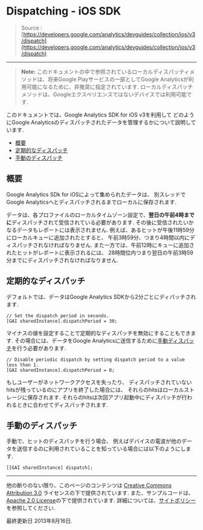 # Dispatching - iOS SDK

> Source : [https://developers.google.com/analytics/devguides/collection/ios/v3/dispatch](https://developers.google.com/analytics/devguides/collection/ios/v3/dispatch)

- - -


> **Note:** このドキュメントの中で参照されているローカルディスパッティメソッドは、将来Google Playサービスの一部としてGoogle Analyticsが利用可能になるために、非推奨に指定されています.
> ローカルディスパッチメソッドは、Googleエクスペリエンスではないデバイスでは利用可能です.

このドキュメントでは、Google Analytics SDK for iOS v3を利用して
どのようにGoogle Analyticsのディスパッチされたデータを管理するかについて説明しています.

- [概要](#overview)
- [定期的なディスパッチ](#periodic-dispatch)
- [手動のディスパッチ](#manual-dispatch)

## <a name="overview"></a>概要

Google Analytics SDk for iOSによって集められたデータは、
別スレッドでGoogle Analyticsへとディスパッチされるまでローカルに保存されます.

データは、各プロファイルのローカルタイムゾーン設定で、**翌日の午前4時までに**ディスパッチされて受信されている必要があります.
その後に受信されたいかなるデータもレポートには表示されません.
例えば、あるヒットが午後11時59分にローカルキューに追加されたとすると、
午前3時59分、つまり4時間以内にディスパッチされなければなりません.
また一方では、午前12時にキューに追加されたヒットがレポートに表示されるには、
28時間位内つまり翌日の午前3時59分までにディスパッチされなければなりません.

## <a name="periodic-dispatch"></a>定期的なディスパッチ

デフォルトでは、データはGoogle Analytics SDKから2分ごとにディパッチされます.

```
// Set the dispatch period in seconds.
[GAI sharedInstance].dispatchPeriod = 30;
```

マイナスの値を設定することで定期的なディスパッチを無効にすることもできます. 
その場合には、データをGoogle Analyticsに送信するために[手動ディスパッチ](#manual-dispatch)を行う必要があります.

```
// Disable periodic dispatch by setting dispatch period to a value less than 1.
[GAI sharedInstance].dispatchPeriod = 0;
```

もしユーザーがネットワークアクセスを失ったり、
ディスパッチされていないhitsが残っているのにアプリを終了した場合には、
それらのhitsはローカルストレージに保存されます. 
それらのhitsは次回アプリ起動中にディスパッチが行われるときに合わせてディスパッチされます.

## <a name="manual-dispatch"></a>手動のディスパッチ

手動で、ヒットのディスパッチを行う場合、
例えばデバイスの電波が他のデータを送信するのに利用されていることを知っている場合には以下のようにします.

```
[[GAI sharedInstance] dispatch];
```

- - -

他の断りのない限り、このページのコンテンツは [Creative Commons Attribution 3.0](http://creativecommons.org/licenses/by/3.0/) ライセンスの下で提供されています. また、サンプルコードは、[Apache 2.0 License](http://www.apache.org/licenses/LICENSE-2.0)の下で提供されています. 詳細については、[サイトポリシー](https://developers.google.com/site-policies)を参照してください.

最終更新日 2013年8月16日.

